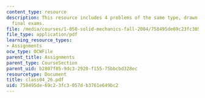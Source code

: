 ```yaml
---
content_type: resource
description: This resource includes 4 problems of the same type, drawn from past years?
  final exams.
file: /media/courses/1-050-solid-mechanics-fall-2004/758495de69c23fc3057db3761e649bc2_class04_26.pdf
file_type: application/pdf
learning_resource_types:
- Assignments
ocw_type: OCWFile
parent_title: Assignments
parent_type: CourseSection
parent_uid: b2807f85-9dc3-2920-f155-75bbcbd328ec
resourcetype: Document
title: class04_26.pdf
uid: 758495de-69c2-3fc3-057d-b3761e649bc2
---
```

